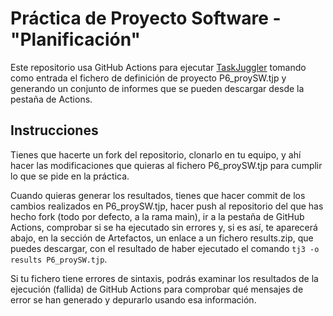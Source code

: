 # Práctica de Proyecto Software - "Planificación"

Este repositorio usa GitHub Actions para ejecutar [TaskJuggler](https://taskjuggler.org) tomando como entrada el fichero de definición de proyecto P6_proySW.tjp y generando un conjunto de informes que se pueden descargar desde la pestaña de Actions.

## Instrucciones

Tienes que hacerte un fork del repositorio, clonarlo en tu equipo, y ahí hacer las modificaciones que quieras al fichero P6_proySW.tjp para cumplir lo que se pide en la práctica. 

Cuando quieras generar los resultados, tienes que hacer commit de los cambios  realizados en P6_proySW.tjp, hacer push al repositorio del que has hecho fork (todo por defecto, a la rama main), ir a la pestaña de GitHub Actions, comprobar si se ha ejecutado sin errores y, si es así, te aparecerá abajo, en la sección de Artefactos, un enlace a un fichero results.zip, que puedes descargar, con el resultado de haber ejecutado el comando `tj3 -o results P6_proySW.tjp`.

Si tu fichero tiene errores de sintaxis, podrás examinar los resultados de la ejecución (fallida) de GitHub Actions para comprobar qué mensajes de error se han generado y depurarlo usando esa información.
